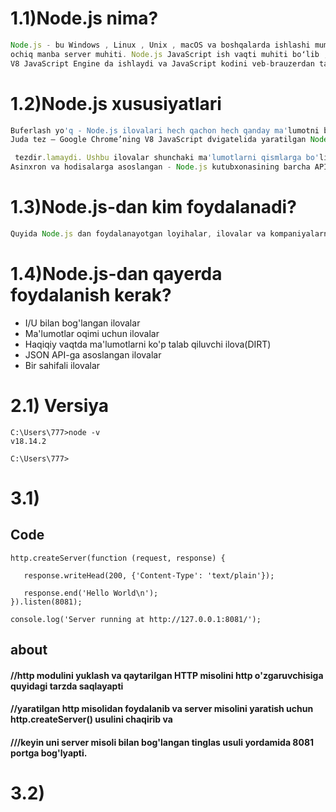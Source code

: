 # 1.1)Node.js nima?
```Node.js
Node.js - bu Windows , Linux , Unix , macOS va boshqalarda ishlashi mumkin bo'lgan o'zaro platforma ,
ochiq manba server muhiti. Node.js JavaScript ish vaqti muhiti boʻlib ,
V8 JavaScript Engine da ishlaydi va JavaScript kodini veb-brauzerdan tashqarida bajaradi .
```

# 1.2)Node.js xususiyatlari
```Node.js
Buferlash yo'q - Node.js ilovalari hech qachon hech qanday ma'lumotni bufer 
Juda tez – Google Chrome’ning V8 JavaScript dvigatelida yaratilgan Node.js kutubxonasi kodni bajarishda juda 

 tezdir.lamaydi. Ushbu ilovalar shunchaki ma'lumotlarni qismlarga bo'lib chiqaradi.
Asinxron va hodisalarga asoslangan - Node.js kutubxonasining barcha API'lari asinxron, ya'ni bloklanmaydi. Bu aslida Node.js-ga asoslangan server hech qachon API ma'lumotlarini qaytarishini kutmasligini anglatadi. Server qo‘ng‘iroq qilgandan so‘ng keyingi APIga o‘tadi va Events of Node.js bildirishnoma mexanizmi serverga avvalgi API chaqiruvidan javob olishga yordam beradi.
```

# 1.3)Node.js-dan kim foydalanadi?
```Node.js
Quyida Node.js dan foydalanayotgan loyihalar, ilovalar va kompaniyalarning toʻliq roʻyxatini oʻz ichiga olgan github wiki-dagi havola. Ushbu ro'yxatga eBay, General Electric, GoDaddy, Microsoft, PayPal, Uber, Wikipins, Yahoo! va Yammer kiradi.
```

# 1.4)Node.js-dan qayerda foydalanish kerak?
* I/U bilan bog'langan ilovalar
* Ma'lumotlar oqimi uchun ilovalar
* Haqiqiy vaqtda ma'lumotlarni ko'p talab qiluvchi ilova(DIRT)
* JSON API-ga asoslangan ilovalar
* Bir sahifali ilovalar


# 2.1) Versiya
```
C:\Users\777>node -v
v18.14.2

C:\Users\777>
```


# 3.1)
##  Code
```
http.createServer(function (request, response) {

   response.writeHead(200, {'Content-Type': 'text/plain'});
   
   response.end('Hello World\n');
}).listen(8081);

console.log('Server running at http://127.0.0.1:8081/');

 ```
## about
#### //http modulini yuklash va qaytarilgan HTTP misolini http o'zgaruvchisiga quyidagi tarzda saqlayapti
#### //yaratilgan http misolidan foydalanib va server misolini yaratish uchun http.createServer() usulini chaqirib va
#### ///keyin uni server misoli bilan bog'langan tinglas usuli yordamida 8081 portga bog'lyapti.

# 3.2)

















<!-- ![alt text](https://encrypted-tbn0.gstatic.com/images?q=tbn:ANd9GcQtKOdbHk7qew2XJ3JVHdJZjCUnjGJ6nHGHNMu9i3d4&s) -->